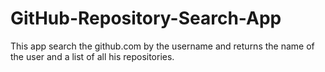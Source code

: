 # GitHub-Repository-Search-App
This app search the github.com by the username and returns the name of the user and a list of all his repositories.
